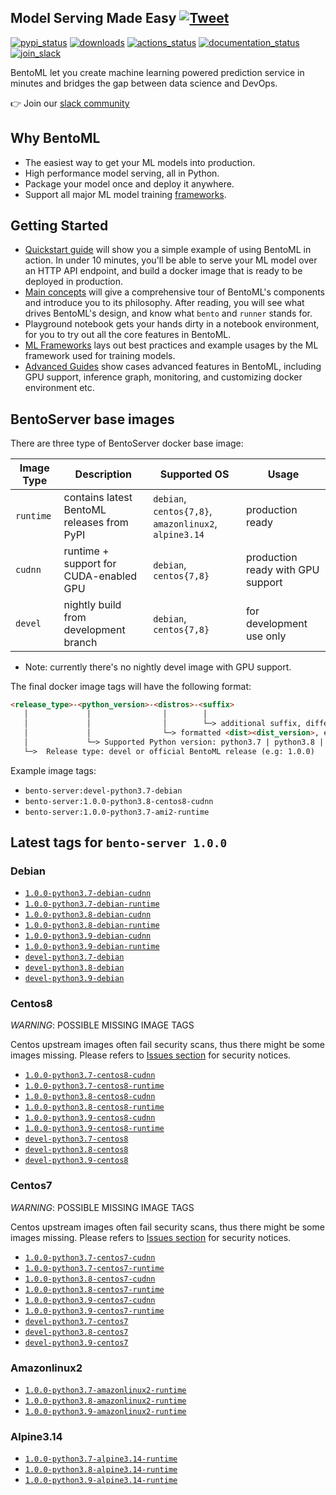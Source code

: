 ## Model Serving Made Easy  [![Tweet](https://img.shields.io/twitter/url/http/shields.io.svg?style=social)](https://twitter.com/intent/tweet?text=BentoML:%20Machine%20Learning%20Model%20Serving%20Made%20Easy%20&url=https://github.com/bentoml/BentoML&via=bentomlai&hashtags=mlops,modelserving,ML,AI,machinelearning,bentoml)

[![pypi_status](https://img.shields.io/pypi/v/bentoml.svg)](https://pypi.org/project/BentoML)
[![downloads](https://pepy.tech/badge/bentoml)](https://pepy.tech/project/bentoml)
[![actions_status](https://github.com/bentoml/bentoml/workflows/BentoML-CI/badge.svg)](https://github.com/bentoml/bentoml/actions)
[![documentation_status](https://readthedocs.org/projects/bentoml/badge/?version=latest)](https://docs.bentoml.org/)
[![join_slack](https://badgen.net/badge/Join/BentoML%20Slack/cyan?icon=slack)](https://join.slack.com/t/bentoml/shared_invite/enQtNjcyMTY3MjE4NTgzLTU3ZDc1MWM5MzQxMWQxMzJiNTc1MTJmMzYzMTYwMjQ0OGEwNDFmZDkzYWQxNzgxYWNhNjAxZjk4MzI4OGY1Yjg)

BentoML let you create machine learning powered prediction service in minutes and bridges the gap between data science and DevOps.

👉 Join our [slack community](https://join.slack.com/t/bentoml/shared_invite/enQtNjcyMTY3MjE4NTgzLTU3ZDc1MWM5MzQxMWQxMzJiNTc1MTJmMzYzMTYwMjQ0OGEwNDFmZDkzYWQxNzgxYWNhNjAxZjk4MzI4OGY1Yjg)


## Why BentoML

- The easiest way to get your ML models into production.
- High performance model serving, all in Python.
- Package your model once and deploy it anywhere.
- Support all major ML model training [frameworks](https://docs.bentoml.org/en/latest/frameworks.html).

## Getting Started

- [Quickstart guide](https://docs.bentoml.org/en/latest/quickstart.html) will show you a simple example of using BentoML in action. In under 10 minutes, you'll be able to serve your ML model over an HTTP API endpoint, and build a docker image that is ready to be deployed in production.
- [Main concepts](https://docs.bentoml.org/en/latest/concepts.html) will give a comprehensive tour of BentoML's components and introduce you to its philosophy. After reading, you will see what drives BentoML's design, and know what `bento` and `runner` stands for.
- Playground notebook gets your hands dirty in a notebook environment, for you to try out all the core features in BentoML.
- [ML Frameworks](https://docs.bentoml.org/en/latest/frameworks.html) lays out best practices and example usages by the ML framework used for training models.
- [Advanced Guides](https://docs.bentoml.org/en/latest/guides/index.html) show cases advanced features in BentoML, including GPU support, inference graph, monitoring, and customizing docker environment etc.


## BentoServer base images

There are three type of BentoServer docker base image:

| Image Type | Description                                | Supported OS                                          | Usage                             |
|------------|--------------------------------------------|-------------------------------------------------------|-----------------------------------|
| `runtime`  | contains latest BentoML releases from PyPI | `debian`, `centos{7,8}`, `amazonlinux2`, `alpine3.14` | production ready                  |
| `cudnn`    | runtime + support for CUDA-enabled GPU     | `debian`, `centos{7,8}`                               | production ready with GPU support |
| `devel`    | nightly build from development branch      | `debian`, `centos{7,8}`                               | for development use only          |

* Note: currently there's no nightly devel image with GPU support.

The final docker image tags will have the following format:

```markdown
<release_type>-<python_version>-<distros>-<suffix>
   │             │                │        │
   │             │                │        └─> additional suffix, differentiate runtime and cudnn releases
   │             │                └─> formatted <dist><dist_version>, e.g: ami2, debian, centos7
   │             └─> Supported Python version: python3.7 | python3.8 | python3.9
   └─>  Release type: devel or official BentoML release (e.g: 1.0.0)
```

Example image tags:
- `bento-server:devel-python3.7-debian`
- `bento-server:1.0.0-python3.8-centos8-cudnn`
- `bento-server:1.0.0-python3.7-ami2-runtime`


## Latest tags for `bento-server 1.0.0`


### Debian

- [`1.0.0-python3.7-debian-cudnn`](https://github.com/bentoml/BentoML/tree/main/docker/generated/bento-server/debian10/cudnn/Dockerfile)
- [`1.0.0-python3.7-debian-runtime`](https://github.com/bentoml/BentoML/tree/main/docker/generated/bento-server/debian10/runtime/Dockerfile)
- [`1.0.0-python3.8-debian-cudnn`](https://github.com/bentoml/BentoML/tree/main/docker/generated/bento-server/debian10/cudnn/Dockerfile)
- [`1.0.0-python3.8-debian-runtime`](https://github.com/bentoml/BentoML/tree/main/docker/generated/bento-server/debian10/runtime/Dockerfile)
- [`1.0.0-python3.9-debian-cudnn`](https://github.com/bentoml/BentoML/tree/main/docker/generated/bento-server/debian10/cudnn/Dockerfile)
- [`1.0.0-python3.9-debian-runtime`](https://github.com/bentoml/BentoML/tree/main/docker/generated/bento-server/debian10/runtime/Dockerfile)
- [`devel-python3.7-debian`](https://github.com/bentoml/BentoML/tree/main/docker/generated/bento-server/debian10/devel/Dockerfile)
- [`devel-python3.8-debian`](https://github.com/bentoml/BentoML/tree/main/docker/generated/bento-server/debian10/devel/Dockerfile)
- [`devel-python3.9-debian`](https://github.com/bentoml/BentoML/tree/main/docker/generated/bento-server/debian10/devel/Dockerfile)

### Centos8

*WARNING*: POSSIBLE MISSING IMAGE TAGS

Centos upstream images often fail security scans, thus there might be some images missing. Please refers to [Issues section](https://github.com/bentoml/BentoML/issues) for security notices.

- [`1.0.0-python3.7-centos8-cudnn`](https://github.com/bentoml/BentoML/tree/main/docker/generated/bento-server/centos8/cudnn/Dockerfile)
- [`1.0.0-python3.7-centos8-runtime`](https://github.com/bentoml/BentoML/tree/main/docker/generated/bento-server/centos8/runtime/Dockerfile)
- [`1.0.0-python3.8-centos8-cudnn`](https://github.com/bentoml/BentoML/tree/main/docker/generated/bento-server/centos8/cudnn/Dockerfile)
- [`1.0.0-python3.8-centos8-runtime`](https://github.com/bentoml/BentoML/tree/main/docker/generated/bento-server/centos8/runtime/Dockerfile)
- [`1.0.0-python3.9-centos8-cudnn`](https://github.com/bentoml/BentoML/tree/main/docker/generated/bento-server/centos8/cudnn/Dockerfile)
- [`1.0.0-python3.9-centos8-runtime`](https://github.com/bentoml/BentoML/tree/main/docker/generated/bento-server/centos8/runtime/Dockerfile)
- [`devel-python3.7-centos8`](https://github.com/bentoml/BentoML/tree/main/docker/generated/bento-server/centos8/devel/Dockerfile)
- [`devel-python3.8-centos8`](https://github.com/bentoml/BentoML/tree/main/docker/generated/bento-server/centos8/devel/Dockerfile)
- [`devel-python3.9-centos8`](https://github.com/bentoml/BentoML/tree/main/docker/generated/bento-server/centos8/devel/Dockerfile)

### Centos7

*WARNING*: POSSIBLE MISSING IMAGE TAGS

Centos upstream images often fail security scans, thus there might be some images missing. Please refers to [Issues section](https://github.com/bentoml/BentoML/issues) for security notices.

- [`1.0.0-python3.7-centos7-cudnn`](https://github.com/bentoml/BentoML/tree/main/docker/generated/bento-server/centos7/cudnn/Dockerfile)
- [`1.0.0-python3.7-centos7-runtime`](https://github.com/bentoml/BentoML/tree/main/docker/generated/bento-server/centos7/runtime/Dockerfile)
- [`1.0.0-python3.8-centos7-cudnn`](https://github.com/bentoml/BentoML/tree/main/docker/generated/bento-server/centos7/cudnn/Dockerfile)
- [`1.0.0-python3.8-centos7-runtime`](https://github.com/bentoml/BentoML/tree/main/docker/generated/bento-server/centos7/runtime/Dockerfile)
- [`1.0.0-python3.9-centos7-cudnn`](https://github.com/bentoml/BentoML/tree/main/docker/generated/bento-server/centos7/cudnn/Dockerfile)
- [`1.0.0-python3.9-centos7-runtime`](https://github.com/bentoml/BentoML/tree/main/docker/generated/bento-server/centos7/runtime/Dockerfile)
- [`devel-python3.7-centos7`](https://github.com/bentoml/BentoML/tree/main/docker/generated/bento-server/centos7/devel/Dockerfile)
- [`devel-python3.8-centos7`](https://github.com/bentoml/BentoML/tree/main/docker/generated/bento-server/centos7/devel/Dockerfile)
- [`devel-python3.9-centos7`](https://github.com/bentoml/BentoML/tree/main/docker/generated/bento-server/centos7/devel/Dockerfile)

### Amazonlinux2

- [`1.0.0-python3.7-amazonlinux2-runtime`](https://github.com/bentoml/BentoML/tree/main/docker/generated/bento-server/amazonlinux2/runtime/Dockerfile)
- [`1.0.0-python3.8-amazonlinux2-runtime`](https://github.com/bentoml/BentoML/tree/main/docker/generated/bento-server/amazonlinux2/runtime/Dockerfile)
- [`1.0.0-python3.9-amazonlinux2-runtime`](https://github.com/bentoml/BentoML/tree/main/docker/generated/bento-server/amazonlinux2/runtime/Dockerfile)

### Alpine3.14

- [`1.0.0-python3.7-alpine3.14-runtime`](https://github.com/bentoml/BentoML/tree/main/docker/generated/bento-server/alpine3.14/runtime/Dockerfile)
- [`1.0.0-python3.8-alpine3.14-runtime`](https://github.com/bentoml/BentoML/tree/main/docker/generated/bento-server/alpine3.14/runtime/Dockerfile)
- [`1.0.0-python3.9-alpine3.14-runtime`](https://github.com/bentoml/BentoML/tree/main/docker/generated/bento-server/alpine3.14/runtime/Dockerfile)

